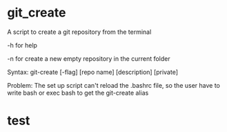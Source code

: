 # git_create
A script to create a git repository from the terminal

-h for help

-n for create a new empty repository in the current folder

Syntax: git-create [-flag] [repo name] [description] [private]

Problem: The set up script can't reload the .bashrc file, so the user have to write bash or exec bash to get the git-create alias

# test
